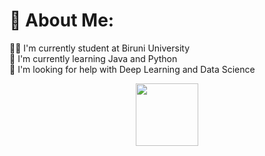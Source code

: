 ### <h1> 💫 About Me: </h1>
👨‍💻 I'm currently student at Biruni University<br>
🌱 I'm currently learning Java and Python<br>
🔭 I'm looking for help with Deep Learning and Data Science<br>


<div id="header" align="center">
  <img src="https://media.giphy.com/media/JdkIAaVJ7p86A/giphy.gif" width="100"/>
</div>


